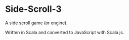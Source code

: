 # Side-Scroll-3
A side scroll game (or engine).

Written in Scala and converted to JavaScript with Scala.js.
